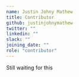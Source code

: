 ```yaml
---
name: Justin Johny Mathew
title: Contributor
github: justinjohnymathew
twitter: ""
linkedin: ""
slack: ""
joining_date: ""
role: "contributor"
---
```


Still waiting for this
